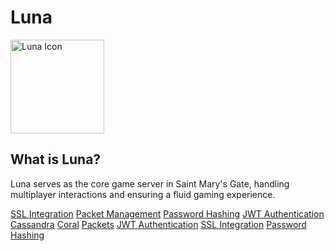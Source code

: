 # Luna

<img src="luna_icon.png" alt="Luna Icon" width="150"/>

## What is Luna?

Luna serves as the core game server in Saint Mary's Gate, handling multiplayer interactions and ensuring a fluid gaming experience.

<procedure title="Features">
    <step><a href="SSL-Integration.md">SSL Integration</a></step>
    <step><a href="Packets.md">Packet Management</a></step>
    <step><a href="Set-up-BCrypt-Hashing.md">Password Hashing</a></step>
    <step><a href="Set-up-JWT-Authentification.md">JWT Authentication</a></step>
</procedure>

<seealso>
    <category ref="related">
        <a href="Cassandra.md">Cassandra</a>
        <a href="Coral.md">Coral</a>
        <a href="Packets.md">Packets</a>
        <a href="Set-up-JWT-Authentification.md">JWT Authentication</a>
        <a href="SSL-Integration.md">SSL Integration</a>
        <a href="Set-up-BCrypt-Hashing.md">Password Hashing</a>
    </category>
</seealso>